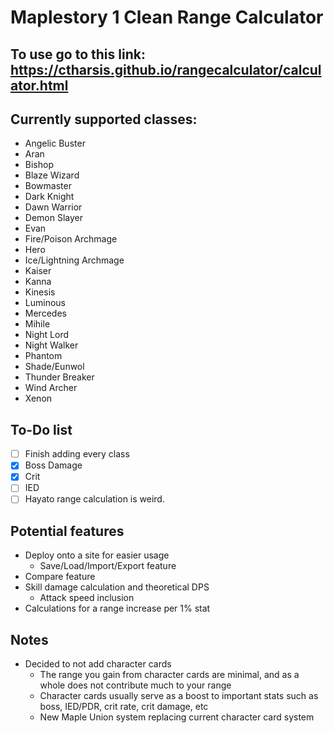 # Maplestory 1 Clean Range Calculator

## To use go to this link: https://ctharsis.github.io/rangecalculator/calculator.html

## Currently supported classes:
- Angelic Buster
- Aran
- Bishop
- Blaze Wizard
- Bowmaster
- Dark Knight
- Dawn Warrior
- Demon Slayer
- Evan
- Fire/Poison Archmage
- Hero
- Ice/Lightning Archmage
- Kaiser
- Kanna
- Kinesis
- Luminous
- Mercedes
- Mihile
- Night Lord
- Night Walker
- Phantom
- Shade/Eunwol
- Thunder Breaker
- Wind Archer
- Xenon

## To-Do list
- [ ] Finish adding every class
- [x] Boss Damage
- [x] Crit
- [ ] IED
- [ ] Hayato range calculation is weird.

## Potential features
- Deploy onto a site for easier usage
  - Save/Load/Import/Export feature
- Compare feature
- Skill damage calculation and theoretical DPS
  - Attack speed inclusion
- Calculations for a range increase per 1% stat

## Notes
- Decided to not add character cards 
  - The range you gain from character cards are minimal, and as a whole does not contribute much to your range
  - Character cards usually serve as a boost to important stats such as boss, IED/PDR, crit rate, crit damage, etc
  - New Maple Union system replacing current character card system
